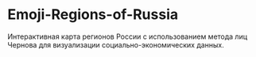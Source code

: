 # Emoji-Regions-of-Russia
Интерактивная карта регионов России с использованием метода лиц Чернова для визуализации социально-экономических данных.
